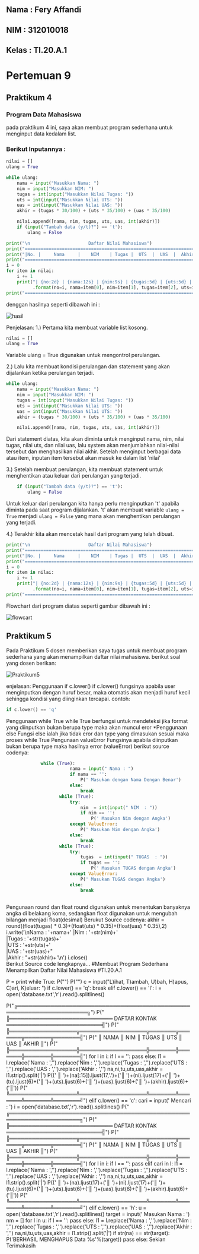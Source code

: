 ## Nama : Fery Affandi
## NIM   : 312010018
## Kelas : TI.20.A.1

# Pertemuan 9

## Praktikum 4

### Program Data Mahasiswa

pada praktikum 4 ini, saya akan membuat program sederhana untuk menginput data kedalam list.

### Berikut Inputannya :

``` python
nilai = []
ulang = True

while ulang:
    nama = input("Masukkan Nama: ")
    nim = input("Masukkan NIM: ")
    tugas = int(input("Masukkan Nilai Tugas: "))
    uts = int(input("Masukkan Nilai UTS: "))
    uas = int(input("Masukkan Nilai UAS: "))
    akhir = (tugas * 30/100) + (uts * 35/100) + (uas * 35/100)

    nilai.append([nama, nim, tugas, uts, uas, int(akhir)])
    if (input("Tambah data (y/t)?") == 't'):
        ulang = False

print("\n                      Daftar Nilai Mahasiswa")
print("==================================================================")
print("|No. |     Nama     |    NIM    | Tugas |  UTS  |  UAS  |  Akhir |")
print("==================================================================")
i = 0
for item in nilai:
    i += 1
    print("| {no:2d} | {nama:12s} | {nim:9s} | {tugas:5d} | {uts:5d} | {uas:5d} | {akhir:6.2f} |"
          .format(no=i, nama=item[0], nim=item[1], tugas=item[2], uts=item[3], uas=item[4], akhir=item[5]))
print("==================================================================")
```
denggan hasilnya seperti dibawah ini :

![hasil](foto/hasil.png)

Penjelasan:
1.) Pertama kita membuat variable list kosong.
```python
nilai = []
ulang = True
```
Variable ulang = True digunakan untuk mengontrol perulangan.

2.) Lalu kita membuat kondisi perulangan dan statement yang akan dijalankan ketika perulangan terjadi.

```python
while ulang:
    nama = input("Masukkan Nama: ")
    nim = input("Masukkan NIM: ")
    tugas = int(input("Masukkan Nilai Tugas: "))
    uts = int(input("Masukkan Nilai UTS: "))
    uas = int(input("Masukkan Nilai UTS: "))
    akhir = (tugas * 30/100) + (uts * 35/100) + (uas * 35/100)

    nilai.append([nama, nim, tugas, uts, uas, int(akhir)])
```
Dari statement diatas, kita akan diminta untuk menginput nama, nim, nilai tugas, nilai uts, dan nilai uas, lalu system akan menjumlahkan nilai-nilai tersebut dan menghasilkan nilai akhir. Setelah menginput berbagai data atau item, inputan item tersebut akan masuk ke dalam list 'nilai'

3.) Setelah membuat perulangan, kita membuat statement untuk menghentikan atau keluar dari perulangan yang terjadi.
```python
    if (input("Tambah data (y/t)?") == 't'):
        ulang = False
```
Untuk keluar dari perulangan kita hanya perlu menginputkan 't' apabila diminta pada saat program dijalankan. 't' akan membuat variable ```ulang = True``` menjadi ```ulang = False``` yang mana akan menghentikan perulangan yang terjadi.

4.) Terakhir kita akan mencetak hasil dari program yang telah dibuat.
```python
print("\n                      Daftar Nilai Mahasiswa")
print("==================================================================")
print("|No. |     Nama     |    NIM    | Tugas |  UTS  |  UAS  |  Akhir |")
print("==================================================================")
i = 0
for item in nilai:
    i += 1
    print("| {no:2d} | {nama:12s} | {nim:9s} | {tugas:5d} | {uts:5d} | {uas:5d} | {akhir:6.2f} |"
          .format(no=i, nama=item[0], nim=item[1], tugas=item[2], uts=item[3], uas=item[4], akhir=item[5]))
print("==================================================================")
```
Flowchart dari program diatas seperti gambar dibawah ini :

![flowcart](foto/flowchart.png)

## Praktikum 5
Pada Praktikum 5 dosen memberikan saya tugas untuk membuat program sederhana yang akan menampilkan daftar nilai mahasiswa. berikut soal yang dosen berikan:

![Praktikum5](foto/Praktikum5.png)

enjelasan: Penggunaan if c.lower() if c.lower() fungsinya apabila user menginputkan dengan huruf besar, maka otomatis akan menjadi huruf kecil sehingga kondisi yang diinginkan tercapai. contoh:
``` python
if c.lower() == 'q'
```
Penggunaan while True while True berfungsi untuk mendeteksi jika format yang diinputkan bukan berupa type maka akan muncul eror *Penggunaan else Fungsi else ialah jika tidak eror dan type yang dimasukan sesuai maka proses while True Pengunaan valueError Fungsinya apabila diinputkan bukan berupa type maka hasilnya error (valueError) berikut source codenya:
```python
             while (True):
                        nama = input(" Nama : ")
                        if nama == '':
                            P(' Masukan dengan Nama Dengan Benar')
                        else:
                            break
                    while (True):
                        try:
                            nim  = int(input(" NIM  : "))
                            if nim == '':
                                P(' Masukan Nim dengan Angka')
                        except ValueError:
                            P(' Masukan Nim dengan Angka')
                        else:
                            break
                    while (True):
                        try:
                            tugas  = int(input(" TUGAS  : "))
                            if tugas == '':
                                P(' Masukan TUGAS dengan Angka')
                        except ValueError:
                            P(' Masukan TUGAS dengan Angka')
                        else:
                            break
 
```
Pengunaan round dan float round digunakan untuk menentukan banyaknya angka di belakang koma, sedangkan float digunakan untuk mengubah bilangan menjadi float(desimal) Berukut Source codenya: akhir = round((float(tugas) * 0.3)+(float(uts) * 0.35)+(float(uas) * 0.35),2) i.write('\nNama : '+nama+'
|Nim : '+str(nim)+' <br>
|Tugas : '+str(tugas)+' <br>
|UTS : '+str(uts)+' <br>
|UAS : '+str(uas)+" <br>
|Akhir : "+str(akhir)+'\n') i.close() <br>
Berikut Source code lengkapnya... #Membuat Program Sederhana Menampilkan Daftar Nilai Mahasiswa  #TI.20.A.1

P = print while True: P("") P("") c = input("L)ihat, T)ambah, U)bah, H)apus, C)ari, K)eluar: ") if c.lower() == 'q': break elif c.lower() == 'l': i = open('database.txt','r').read().splitlines() <br>

P("╔═════════════════════════════════════════════════════════════════════╗") P(" ╠════════════════════════════ DAFTAR KONTAK ══════════════════════════╣") P(" ╠══════════════════╦══════════════════╦═══════╦═══════╦═══════╦═══════╣") P(" ║ NAMA ║ NIM ║ TUGAS ║ UTS ║ UAS ║ AKHIR ║") P(" ╠══════════════════╬══════════════════╬═══════╬═══════╬═══════╬═══════╣") for l in i: if l == '': pass else: l1 = l.replace('Nama : ','').replace('Nim : ','').replace('Tugas : ','').replace('UTS : ','').replace('UAS : ','').replace('Akhir : ','') na,ni,tu,uts,uas,akhir = l1.strip().split('|') P((' ║ ')+(na[:15]).ljust(17,'.')+('║ ')+(ni).ljust(17)+('║ ')+(tu).ljust(6)+('║ ')+(uts).ljust(6)+('║ ')+(uas).ljust(6)+('║ ')+(akhir).ljust(6)+('║')) P(" ╚══════════════════╩══════════════════╩═══════╩═══════╩═══════╩═══════╝") elif c.lower() == 'c': cari = input(' Mencari : ') i = open('database.txt','r').read().splitlines() P(" ╔═════════════════════════════════════════════════════════════════════╗") P(" ╠════════════════════════════ DAFTAR KONTAK ══════════════════════════╣") P(" ╠══════════════════╦══════════════════╦═══════╦═══════╦═══════╦═══════╣") P(" ║ NAMA ║ NIM ║ TUGAS ║ UTS ║ UAS ║ AKHIR ║") P(" ╠══════════════════╬══════════════════╬═══════╬═══════╬═══════╬═══════╣") for l in i: if l == '': pass elif cari in l: l1 = l.replace('Nama : ','').replace('Nim : ','').replace('Tugas : ','').replace('UTS : ','').replace('UAS : ','').replace('Akhir : ','') na,ni,tu,uts,uas,akhir = l1.strip().split('|') P((' ║ ')+(na).ljust(17)+('║ ')+(ni).ljust(17)+('║ ')+(tu).ljust(6)+('║ ')+(uts).ljust(6)+('║ ')+(uas).ljust(6)+('║ ')+(akhir).ljust(6)+('║')) P(" ╚══════════════════╩══════════════════╩═══════╩═══════╩═══════╩═══════╝") elif c.lower() == 'h': u = open('database.txt','r').read().splitlines() target = input(' Masukan Nama : ') nm = [] for l in u: if l == '': pass else: l1 = l.replace('Nama : ','').replace('Nim : ','').replace('Tugas : ','').replace('UTS : ','').replace('UAS : ','').replace('Akhir : ','') na,ni,tu,uts,uas,akhir = l1.strip().split('|') if str(na) == str(target): P('BERHASIL MENGHAPUS Data %s'%(target)) pass else:
Sekian Terimakasih